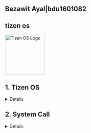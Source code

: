 ## Bezawit Ayal|bdu1601082
## tizen os
 <img src="https://images.openai.com/thumbnails/740d12d198af435804083a6cbf5cd482.jpeg" alt="Tizen OS Logo" width="130"> 

## <!DOCTYPE html>
<html lang="en">
<head>
  <meta charset="UTF-8">
  <meta name="viewport" content="width=device-width, initial-scale=1.0">
</head>
<body>
  <section id="tizen">
    <h2>1. Tizen OS</h2>
    <p><details>
     <h2> Introduction </h2>
Tizen is an open source Linux based operating system.It is primarily developed by Samsung electronics and supported by Linux Foundation.</p>
 <p>tizen is device powered by tizen can provide seamless connectivity to tizen developers and device users among various device type.</p>
<li> Tizen designed for diverse device are getting smarter and more connected  </li>
<li> It supports both headed and headless product </li>
<li> It improves security measures that protect users information and risks like loading un trusted software </li>
<li> It allows developers creat customised apps that use wide range of device feature </li>
<li> It is based on the Linux kernel  and designed to provide smooth and efficient user experiences </li>
<li>  is designed to power a wide variety of devices, from smartphones and tablets to smart TVs and wearables, as well as Internet of Things (IoT). </li>
<li> It’s developed by the Tizen Association, which includes major players like Samsung and Intel.</li>
<li>  The goal of Tizen is to create a versatile and adaptable platform that caters to the needs of both manufacturers and developers.</li>
<li> At its core, Tizen aims to unify the experience across different types of devices, making it easier for users to navigate and enjoy their technology. </li>
<li> It  focuses on simplicity and user-friendliness.</li>
<li>  Tizen strives to provide a seamless experience, no matter what device you’re using.</li>

<h2>History of tizen</h2>

 <p>The journey of Tizen OS began in 2005 when Nokia developed a platform based on Debian GNU/Linux, which included the Maemo operating system and its accompanying Software Development Kit (SDK). </p>
 <p>In February 2010, Nokia and Intel Corporation announced a significant collaboration, merging the Maemo platform with Intel's Moblin, a "mobile Linux" initiative. This partnership resulted in the creation of MeeGo.</p>

 <p>However, in February 2011, Nokia shifted its focus by partnering with Microsoft to establish a global mobile ecosystem, opting to use the Windows Operating System for its devices. This decision left Intel without a major mobile hardware partner, ultimately leading to the abandonment of MeeGo in favor of a new project: Tizen.</p>

 <p>On February 25, 2013, Samsung made a pivotal announcement regarding its mobile strategy. The company decided to retire its Bada operating system (with "bada" meaning "ocean" in Korean) and merge its features and functionalities into Tizen. </p>

 <p>Today, Tizen is hosted by the Linux Foundation, with its development being fully open and guided by a technical team comprised of experts from both Intel and Samsung. This collaborative effort aims to create a versatile and adaptable platform that serves a wide range of devices, from smartphones to IoT </p>

<h2>Objective of Tizen OS </h2>

 <p>Tizen  provides an application framework based on JavaScript. JavaScript is strong especially in IoT devices, since it has enormous developer community support and a fast development cycle.</p>

 <p>1. Cross-Device Compatibility: To enable a seamless user experience across various device categories by providing a unified platform that allows applications to run on multiple devices without extensive modification.</p>

 <p>2. Developer Empowerment: To facilitate application development through support for multiple programming languages and frameworks, particularly emphasizing web technologies like HTML5, thereby encouraging innovation and creativity in app design.</p>

 <p>3. Modularity and Flexibility: To offer a modular architecture that allows manufacturers to customize the operating system according to their specific requirements and use cases, enhancing adaptability in different markets.</p>

 <p>4. Enhanced User Experience: To deliver an intuitive and responsive user interface that meets the needs of diverse users while ensuring accessibility and ease of use.</p>

 <p>5. Robust Security: To prioritize security through features such as sandboxing, secure boot, and regular updates, ensuring the protection of user data and maintaining trust in the platform.</p>

 <p>6. Ecosystem Growth: To foster a vibrant ecosystem of applications and services that enrich the user experience, encouraging developers to create and distribute innovative solutions through the Tizen Store.</p>

 <p>7. Support for Emerging Technologies: To adapt to the evolving landscape of technology by integrating support for new standards and innovations in areas such as IoT, artificial intelligence, and connectivity.</p>

 <p>8. Software Updates

For home appliance products, Tizen RT supports the proprietary software update mechanism developed by Samsung. As Tizen RT becomes an open source project, non-Samsung devices running Tizen RT require the software update service as well. To support non-Samsung devices, Tizen RT plans to support OMA lightweight M2M (LWM2M)-based FOTA in 2017. ARTIK Cloud already supports LWM2M.</p>

 <p>9. Fault Tolerance

IoT platforms face a challenge in the large-scale device management of deployed IoT devices. System reliability has become a key success factor for IoT platforms. If a critical bug in device drivers or other system components occurs, the whole system inevitably crashes in the case of a traditional monolithic kernel. A clear solution is needed to overcome this challenge; however, typical Tizen RT target devices have only an MPU (memory protection unit). Without an MMU (memory management unit), protecting the system from faults is much more difficult. To provide MPU-based fault isolation, Tizen RT pursues 4 approaches:

<li> Per-thread memory protection</li>

<li> Microkernel architecture</li>

<li> Self-healing</li>

<li> Live update</li></p>

 <p>Assuming the completion of all these features, Tizen RT can be safely protected from any kind of faults.</p> 
 For example, even though a network component encounters a critical error, this fault can be identified by memory protection and isolated by the microkernel architecture. The network component can be restarted by self-healing without any effect on the entire system. If that component is not self-healed eventually, it can be updated by live update through software updating.

 <p>10. Memory Protection

Tizen RT supports not only flat build, but also memory-protected build. The former can help to reduce the memory usage at the expense of memory vulnerability. The latter can be achieved at the cost of about 20~30% increase of memory usage. Which mode is more suitable for low-end IoT devices depends on the trade-off analysis, considering software requirements and hardware limitations.</p>

 <p>User/kernel space separation has already been achieved. The entire memory map is divided into user and kernel spaces. The kernel space is exclusively accessed by the kernel only. Any user tasks which illegally attempt to access this memory region raise an exception. In this mode, the kernel executes with privileged permissions while user threads execute with unprivileged, restricted permissions, as shown in the following figure. Per-thread memory protection is expected to be implemented in the first half of 2017.</p>

 <p>The user thread is executed in the unprivileged mode with restricted permissions. When multiple threads are running, the scheduler preempts the currently-running task and brings the new ready-to-run thread for execution. The stack/data region of thread A is protected from being written by thread B even after thread A is preempted by thread B. This per-thread protection can be realized by the MPU which stores and restores the MPU context of every thread at every context switch.</p>
installation process for Tizen OS primarily involves installing Tizen Studio, the dedicated development environment, and then installing the necessary tools and SDKs within it. You can also install Tizen SDK through Visual Studio. For Samsung TVs, you may need to install third-party apps using USB or by enabling developer mode and allowing installation from unknown sources. </p>
<p>The installer has been renewed to provide a better user experience and show the unique Tizen philosophy. Using the new installer, you can now install the basic platform and the useful tools with a few clicks.</p>
 You can use either the GUI or the CLI version of the installer.

 <p>Using the GUI Installer</p>

To install Tizen Studio:
<li> Search Tizen Studio installer </li>
<image src="https://github.com/user-attachement/assets/b3cbeff5-db8e-49c6-aee
 c-32bed336ac5b.jpg" width="150">
<li>Down load 64 bit</li>
<li> Wait for fiile downloading  ends </li>
<li> Open the file </li>
<li>Accept the software license.</li>
<li>The license contains important legal notices for using Tizen Studio. Read it fully, and click Accept only if you agree with the license statement</li>
<li> And then click Install </li>
<li>Wait  until installation is done </li>
<li> Click Finish and close the installer:</li>
 <li>Package Manager is  launched  automatically </li>
      <li>Click  Install on latest version (9.0) and accept  the Package Manager license agreement </li>
      <li>Wait for your installation is finished :
      </li>
     </p>
   
 <h2> Software and hardware requirements of Tizen OS </h2>

 <p>The software and hardware requirements for Tizen OS can vary based on the specific version of Tizen and the type of device it is intended for (e.g., smartphones, smart TVs, wearables, IoT devices). Below are general guidelines for both software and hardware requirements:</p>

<h4>Software Requirements</h4>

 <p>1. Development Environment:

   <li> Tizen Studio: The official IDE for Tizen application development, which includes tools for building, debugging, and testing applications.</li>

   <li> Web Development Tools: Support for web technologies like HTML5, CSS, and JavaScript.</li>

   <li> Native Development Tools: C/C++ development tools for native applications.</li></p>

 <p>2. Supported APIs:

   • Tizen provides various APIs for accessing device features, including multimedia, sensors, networking, and more. Developers need to be familiar with these APIs based on the type of application they are building.</p>

 <p>3. Frameworks:

   • Support for various frameworks such as .NET, W3C APIs, and others depending on the target application type.
</p>
<h4>Hardware Requirements</h4>

 <p>1. Processor:

   <li> ARM-based processors (e.g., Cortex-A series) are commonly used in Tizen devices.</li>

   <li> x86 architecture is also supported in some cases, particularly for smart TVs and other devices.</li></p>

 <p>2. Memory:

   <li> Minimum RAM: Typically 512 MB or higher, depending on the device type.</li>

   <li> Recommended RAM: 1 GB or more for better performance, especially for smartphones and complex applications.</li></p>

 <p>3. Storage:

   <li> Minimum storage: At least 1 GB of internal storage is recommended for basic functionality.</li>

   <li> Additional storage may be required for applications, media files, and system updates.</li></p>

</p>4. Display:

   <li> Support for various display resolutions depending on the device category (e.g., HD for TVs, standard resolutions for wearables).</li></p>

</p>5. Connectivity:

   <li> Support for Wi-Fi, Bluetooth, and possibly cellular connectivity (for smartphones).
</li>
   <li> Ethernet support may be required for certain devices.</li></p>

 <p>6. Sensors and Interfaces (depending on the device):

   <li> Touchscreen capabilities for smartphones and wearables.</li>

   <li> Various sensors such as accelerometers, gyroscopes, heart rate monitors (for wearables), etc.</li></p>

 <p>7. Graphics:

   <li> GPU support may be required for rendering graphics-intensive applications, especially in smart TVs and gaming devices.</li>
</p>
Note

The specific requirements can vary significantly based on the intended use case of the Tizen OS device. Therefore, it's essential to refer to the official Tizen documentation for the particular version and device category you are interested in to obtain precise specifications.



<h4>Supported file system </h4>

1. ext4 (Fourth Extended File System)

• Overview: ext4 is a journaling file system that is widely used in Linux-based operating systems, including Tizen. It is an evolution of the earlier ext3 file system, providing improvements in performance, reliability, and scalability.

• Features:
  • Journaling: This feature helps protect data integrity by keeping a log of changes that will be made. In case of a crash or power failure, the system can recover more gracefully.

  • Support for Large Files: ext4 supports files larger than 2 TB and volumes up to 1 EB (exabyte), making it suitable for modern applications with large data requirements.

  • Performance Improvements: It includes features like delayed allocation and multiblock allocation, which enhance performance, especially with large files.

  • Backward Compatibility: ext4 is backward compatible with ext3 and ext2, allowing for easier upgrades.

Why it supports??

 Performance and Reliability: ext4 is a journaling file system, which means it provides better data integrity and recovery options. This is crucial for devices where reliability is paramount, such as smart TVs and home appliances. The performance enhancements over previous versions (like ext3) make it suitable for handling large applications and multimedia content.

• Support for Large Files: With the increasing size of media files (like 4K videos), ext4's ability to handle very large files makes it an ideal choice for modern applications that require substantial storage.

• Scalability: ext4 can support large volumes, which is essential for devices that may require extensive storage solutions without compromising performance.

• Backward Compatibility: By supporting ext3 and ext2, Tizen can easily upgrade existing systems without losing data or requiring complex migration processes.

2. FAT (File Allocation Table)

• Overview: FAT is one of the oldest file systems still in use today and is known for its simplicity and wide compatibility.

• Features:

  • Compatibility: FAT is supported by virtually all operating systems, making it ideal for removable media like USB flash drives and SD cards.

  • Simplicity: The structure of FAT is straightforward, which makes it easy to implement and manage.

  • Limitations: FAT32 (the most common version) has a maximum file size limit of 4 GB and volume size limit of 8 TB.

Why it supports??

• Simplicity and Compatibility: FAT's straightforward design allows for easy implementation across a wide range of devices. Its compatibility with nearly all operating systems makes it an excellent choice for removable media such as USB drives and SD cards, which are often used in Tizen-powered devices.

• Legacy Support: Many older devices and systems still rely on FAT, so supporting this file system ensures that Tizen can interact with a broader array of hardware and software environments, facilitating easier data transfer and sharing.

3. exFAT (Extended File Allocation Table)

• Overview: exFAT is an extension of the FAT file system designed to address the limitations of FAT32, particularly for flash drives and SD cards used in modern devices.

• Features:

  • Support for Large Files: exFAT can handle files larger than 4 GB, making it suitable for high-definition video files and large applications.

  • Optimized for Flash Memory: It is designed specifically for flash storage, reducing wear and improving performance on such devices.

  • Compatibility: Like FAT, exFAT is widely supported across different operating systems, including Windows and macOS, making it a good choice for external storage.

Use Cases in Tizen

• Smart TVs: Tizen OS is commonly used in smart TVs where ext4 is often utilized for the internal storage due to its performance and reliability.

• Wearables: Devices like smartwatches may use FAT or exFAT for external storage options to ensure compatibility with other devices.

• IoT Devices: In IoT applications, the choice of file system may depend on the specific requirements of the device, including storage capacity and data access patterns.

Why it supports??

• Handling Large Files: exFAT addresses the limitations of FAT32 by supporting files larger than 4 GB. This is increasingly important in today's digital landscape, where high-definition video and large applications are common.

• Optimized for Flash Storage: Given that many Tizen devices use flash memory (e.g., smartphones, smart TVs, wearables), exFAT is designed to work efficiently with such storage types, enhancing performance and longevity.

• Cross-Platform Compatibility: Like FAT, exFAT is widely recognized across different operating systems, making it suitable for external storage scenarios where users may need to move files between Tizen devices and other platforms like Windows or macOS

The combination of these file systems in Tizen OS allows it to cater to a wide range of devices and applications. The choice between ext4, FAT, and exFAT typically depends on factors such as performance needs, storage capacity, and compatibility requirements with other devices.

The selection of these file systems reflects Tizen OS's focus on flexibility, performance, reliability, and compatibility across various device types. By incorporating ext4 for internal storage needs and FAT/exFAT for external storage solutions, Tizen can effectively meet the demands of modern applications while ensuring ease of use for consumers. This multi-faceted approach allows Tizen to serve a diverse ecosystem of devices—from smart TVs to wearables—while maintaining robust performance and user-friendly features.

   <h2>advantage and disadvantage of Tizen OS </h2>

Advantages
Tizen OS offers several advantages that make it a compelling choice for various devices, including smart TVs, wearables, smartphones, and IoT devices. Here are some of the key advantages of Tizen OS:

1. Open Source Platform

Tizen is an open-source platform, allowing developers to customize the user interface and tailor the operating system to specific device requirements. 

   • Tizen is an open-source operating system, which means developers can access and modify the source code. This fosters innovation and allows for customization to meet specific needs.

2. Cross-Device Compatibility

   • Tizen supports a wide range of devices, including smart TVs, wearables, smartphones, and home appliances. This allows for a unified ecosystem where applications can be developed and run across multiple device types.

3. Rich Development Environment

   • Tizen Studio provides a robust set of tools for developers, including a comprehensive IDE, emulators, and debugging tools. It supports multiple programming languages such as HTML5, CSS, and JavaScript, making it accessible to web developers.

4. Performance and Efficiency

 • Tizen is designed to be lightweight and efficient, which helps in optimizing performance on devices with limited resources. This results in faster boot times and improved responsiveness.

5. User-Friendly Interface

Tizen is known for its intuitive and streamlined interface, making it easy to navigate and access various features and apps.

   • Tizen OS features a clean and intuitive user interface that enhances the user experience. Its design is adaptable to various screen sizes and resolutions, providing a consistent experience across devices.

6. Strong Support for Multimedia

   • Tizen has robust support for multimedia applications, including video playback, streaming services, and gaming. This makes it particularly appealing for smart TVs and media devices.

7. Security Features

   • Tizen incorporates advanced security features, such as a secure boot process and application sandboxing, which help protect user data and ensure the integrity of the operating system.

8. Integration with IoT

   • Tizen is well-suited for IoT applications, allowing seamless integration with various smart home devices and sensors. This makes it an excellent choice for smart appliances and connected environments.

9. Strong Backing from Industry Leaders

   • Tizen is backed by prominent companies like Samsung, which helps ensure ongoing development, support, and a strong ecosystem of applications and services.

10. Support for Multiple Connectivity Options

   • Tizen supports various connectivity options such as Wi-Fi, Bluetooth, NFC, and more, enabling devices to connect easily to networks and other devices.

11. Regular Updates and Community Support

   • Being an open-source platform with a vibrant developer community means that Tizen benefits from regular updates and improvements based on user feedback and contributions.

12. Customization for Manufacturers

   • Device manufacturers can customize Tizen OS to suit their branding and specific use cases, allowing for differentiation in a competitive market.

Lightweight and efficient:
Tizen is designed to be lightweight, consuming less battery and resources compared to other operating systems like Android. 

Focus on core tasks:
On mobile devices, Tizen prioritizes a simplified experience, focusing on essential tasks like messaging, navigation, music, and fitness tracking. 

Samsung ecosystem integration:
Tizen seamlessly integrates with other Samsung devices and services, offering a cohesive user experience within the Samsung ecosystem. 

Supports popular streaming services:
Tizen supports major streaming platforms like Netflix, Amazon Prime Video, and Hulu. 

Seamless smartphone casting:
Tizen offers seamless smartphone casting capabilities, allowing users to easily cast content from their mobile devices to the smart TV. 

Disadvantages 
While Tizen OS has several advantages, it also comes with its own set of disadvantages. Here are some of the key drawbacks:

1. Limited App Ecosystem

While Tizen has its own app store, the selection of apps and games is smaller compared to the Google Play Store on Android TV. 

   • Compared to more established operating systems like Android and iOS, Tizen has a smaller app ecosystem. This can limit the availability of popular applications and services, which may deter users.

2. Fragmentation Issues

   • The wide range of devices that support Tizen can lead to fragmentation. Different versions of the OS may be used across devices, making it challenging for developers to create applications that work seamlessly on all devices.

3. Less Developer Interest

   • Due to its smaller market share and user base, Tizen may attract less interest from developers compared to more popular platforms. This can result in fewer resources dedicated to creating and maintaining applications.

4. Compatibility Challenges

   • Some applications or features available on other operating systems may not be compatible with Tizen. This can limit user experience and functionality for those transitioning from other platforms.

5. Limited Market Penetration

   • Tizen OS is primarily used in Samsung devices and some IoT products. This limited market penetration can restrict its growth and visibility compared to more widely adopted operating systems.

6. User Interface Limitations

   • While Tizen has a user-friendly interface, some users may find it less intuitive or visually appealing compared to competitors like Android TV or Apple TV, which could affect user satisfaction.

7. Performance Variability

   • The performance of Tizen OS can vary significantly depending on the hardware it runs on. Devices with lower specifications may experience sluggishness or lag, impacting the overall user experience.

8. Dependence on Samsung

   • Since Samsung is the primary supporter and developer of Tizen, the platform's future is closely tied to the company's strategy. Any changes in Samsung's direction could impact the development and support for Tizen.

9. Security Concerns

   <li> Although Tizen has security features, its open-source nature can also pose risks if vulnerabilities are discovered and not addressed promptly. Additionally, the smaller community may lead to slower responses to security threats.</li>

10. Learning Curve for Developers

   <li> While Tizen Studio is a robust development environment, developers unfamiliar with the platform may face a learning curve, particularly if they are more accustomed to mainstream operating systems.</li>

11. Limited Global Support

   <li> Support for Tizen varies by region, and users in certain areas may find it difficult to get help or resources related to the OS.</li>

12. Market Perception

   <li> Tizen may not have the same brand recognition or positive perception as more established operating systems, which can affect user trust and willingness to adopt devices running Tizen.</li>

Less flexibility and customization options:
Tizen may not offer the same level of flexibility and customization options as Android or other competing operating systems. 

Documentation and support limitations:
Some users have reported that the documentation for Tizen can be lacking in certain areas, and customer support may not be as readily available. 

Potential for slower performance on older devices:
Some older devices running Tizen may experience performance issues compared to newer devices or those running other operating systems. 

Not as widely adopted as other OS:
Tizen is not as widely adopted as other operating systems like Android or iOS, which may lead to a smaller developer community and fewer third-party apps

  <li> Conclusion </li>

In conclusion, while Tizen OS offers several advantages, such as a lightweight design, flexibility for various devices, and strong integration with Samsung products, it also faces notable challenges that can impact its adoption and usability. The limited app ecosystem, fragmentation issues, and reduced developer interest hinder its competitiveness against more established platforms like Android and iOS. Additionally, concerns regarding compatibility, performance variability, and market penetration further complicate its position in the tech landscape.

For consumers and developers alike, understanding these disadvantages is essential when considering Tizen OS for their devices or applications. As the technology landscape continues to evolve, Tizen's future will largely depend on how effectively it can address these challenges, expand its ecosystem, and enhance user experience while remaining aligned with Samsung's strategic vision. Ultimately, while Tizen has potential, it must overcome significant hurdles to realize widespread acceptance and success in a crowded market.

  Recommendation

Tizen OS is an open-source operating system based on the Linux kernel, primarily designed for a variety of devices, including smart TVs, wearables, and IoT devices. Here are some key points and recommendations regarding Tizen OS:

Key Features of Tizen OS:

1. Cross-Device Compatibility: Tizen is designed to work across various devices, making it versatile for developers targeting multiple platforms.

2. Lightweight and Efficient: Tizen is optimized for performance, making it suitable for devices with limited resources, such as smartwatches and low-end TVs.

3. HTML5 Support: Tizen supports HTML5, allowing developers to create web applications that can run seamlessly on Tizen devices.

4. Strong Security: The OS has built-in security features, which are crucial for IoT devices that may be vulnerable to attacks.

5. Developer Tools: Tizen provides a comprehensive set of development tools, including the Tizen Studio IDE, which supports a range of programming languages and frameworks.

Recommendations for Using Tizen OS:

1. For Developers:

   <li> Explore Tizen Studio: Familiarize yourself with Tizen Studio for application development. It offers emulators, debugging tools, and a wide range of samples.</li>

   <li> Utilize the Tizen Web APIs: Make use of the extensive APIs provided by Tizen for accessing device capabilities like sensors, notifications, and multimedia.</li>
   <li>Join the Community: Engage with the Tizen developer community through forums and events to share knowledge and get support.</li>

2. For Consumers:

   <li>Smart TVs: If you're considering a smart TV, look for models that run Tizen OS, as they often offer a user-friendly interface and access to popular streaming services.</li>

   <li>Wearables: Explore smartwatches running Tizen OS, such as those from Samsung's Galaxy Watch series, which provide a good balance of functionality and battery life.</li>

3. For Businesses:

  <li> IoT Solutions: Consider using Tizen for IoT applications due to its lightweight nature and security features. It can be particularly effective in smart home or industrial applications.</li>

   <li>Custom Applications: If you are developing custom applications for specific devices (like kiosks or digital signage), Tizen's flexibility allows for tailored solutions.</li>

<li>Tizen OS is a robust platform suitable for various applications, especially in the smart device ecosystem. Whether you are a developer looking to create new applications or a consumer interested in smart technology, Tizen offers numerous advantages worth exploring.</li>

 <h3>Vertualizatin in modern OS </h3>

What is Virtualization?

<li>Think of virtualization like having a magic box that allows you to create multiple smaller boxes inside it. Each of these smaller boxes can run its own operating system and applications, just like having different computers, but they all share the same physical hardware. This technology helps us make the most out of our computers without needing a bunch of separate machines.</li>

Why Use Virtualization?

<li>Better Use of Resources: Imagine you have a big pizza (your physical computer) and you want to share it with friends (the virtual machines). Instead of everyone getting their own pizza (separate computers), you cut it into slices (virtual machines) so everyone can enjoy it without wasting food.</li>

<li>Safety and Isolation: Each virtual machine is like a separate room in a house. If one room gets messy (like an application crashes), it doesn’t spill over into the other rooms. This keeps everything running smoothly and securely.</li>

<li>Easily Expandable: If you suddenly need more space for guests (more applications or users), you can easily build another room without needing to buy a new house. Similarly, you can create new virtual machines quickly as your needs grow.</li>

<li>Cost Savings: By using virtualization, you’re not buying multiple houses (computers) but rather making better use of your existing one. This saves money on hardware, electricity, and maintenance.</li>

<li>Safe Testing Environment: If you want to try out a new recipe (application), you can do it in one of those smaller boxes without messing up your main kitchen (main system). This way, you can experiment without any risk.</li>

<li>Easy Recovery: If something goes wrong, like a storm damaging your house, having those smaller boxes means you can quickly move them to a safe place or restore them easily without losing everything.</li>

How Does It Work?

<li>The Hypervisor: Think of this as the magic that makes everything possible. It sits between your physical hardware (the big pizza) and the virtual machines (the slices). It decides how much of the pizza each slice gets and makes sure they all get what they need.</li>

<li>Virtual Machines: These are your smaller boxes or slices of pizza, each with its own setup. They can run different operating systems and applications, just like how you might have different flavors of pizza.</li>

<li>Guest Operating Systems: Each virtual machine can have its own flavor—Windows, Linux, etc.—allowing you to use whatever suits your needs best.

 <li>Resource Management: The hypervisor is like a good host at a party, making sure everyone has enough to eat and drink. It allocates resources like CPU and memory to each virtual machine based on what they need at any given time.</li>

<li>Management Tools: These are like the party planners who help you keep track of everything—ensuring that all your virtual machines are running smoothly and that you can easily set up or shut down as needed.</li>

<li>Virtualization is like having a smart way to make the most out of your computing resources. It allows you to run multiple systems on one machine, providing flexibility, safety, and efficiency. Whether for business or personal use, virtualization helps us do more with less, making our digital lives easier and more productive!</li></p>
    <ul>
      <li>Web and native application support</li>
      <li>Lightweight and fast</li>
      <li>Great for IoT devices</li>
    </ul></pre></details>
  </section>

  <section id="systemcall">
    <h2>2. System Call</h2>
    <p>
      <details><h3>lstat() system call</h3>

lstat() function will control all the system status and returns the information about a special link called a symbolic link. stat() & fstat() function gives the information about the particular file, but the lstat() function refers to a link which points the particular file.

Syntax

The syntax of lstat() function is –
int lstat(const char *path, struct stat *buf);
Here inside the lstat() function, we will pass two parameters as an argument.

The first parameter of the function is a path that gives information about its identification and the probable or actual source of the file.

Another parameter is buff which gives information about the address to the stat structure. This stat structure holds all the updated information about the particular file, which is pointed by the *buf pointer.

The Structure of lstat() Function</p>
The system called lstat() function returns a structure called stat structure. The data members of that stat structure are:

<li> st_mode: the file permissions and file type information.
</li>
<li>st_ino: Information about the inode.</li>

<li>st_dev: the device name.</li>

<li> st_uid: getting the identification of the source file.</li>

<li> st_gid: getting the group of identification of the source file</li>

<li>st_size: the size of the file.</li>

<li> st_atime: mentioning the last time of the used file.</li>

<li>st_ctime: mentioning the time of changing the metadata of the file. Example: file name change.</li>

<li>st_mtime: mentioning the time to change the content of the file.</li>

<li> st_nlink: mentioning the number of the directory entry.</li>

<li>st_blocks: counting the number of used blocks (512 bytes).</li></p>
  
      Macros
        The lstat() function has stast struction, which contains several types of macros. These macros help the lstat() function to recognize the type of files. The name of these macros is:
 <p>• S_ISBLK(): test for a block special file.

• S_ISCHR(): examine if the file is a character device file.

• S_ISDIR(): file type is a directory.

• S_ISFIFO(): inspection related to pipe in the system.

• S_ISREG(): examine the commonly used file.

• S_ISLINK(): examine the soft link.

• S_ISSOCK(): examine if the file is a socket.</p>

   The lstat() function in Unix-like operating systems is used to retrieve information about a file or a symbolic link. Unlike stat(), which follows symbolic links, lstat() returns information about the link itself.

 <p>1. Include Headers: We include <stdio.h> for input/output functions, <stdlib.h> for general utilities, <sys/stat.h> for the stat structure and lstat() function, and <unistd.h> for POSIX operating system API.

2. Check Arguments: The program expects one argument (the filename). If not provided, it prints usage instructions and exits.

3. Call lstat(): The lstat() function is called with the filename and a pointer to a struct stat. If it fails, it prints an error message using perror().

4. Print Information: If successful, it prints various attributes of the file, including size, number of links, inode number, and file type.

5. File Type Determination: The program uses macros like S_ISREG, S_ISDIR, etc., to determine the type of file.

Compilation and Execution
To compile and run this program, save it as lstat_example.c and use the following commands in your terminal:

gcc -o lstat_example lstat_example.c
./lstat_example <filename>

Replace <filename> with the path to a file or symbolic link you want to examine.

Make sure you have the appropriate permissions to access the file or symbolic link you're querying with lstat().
lstat() system call</p>

<code>
#include <iostream>
#include <sys/types.h>
#include <sys/stat.h>
#include <unistd.h>

int main() {
    const char* path = "test.txt";  // Change this to your file or symlink

    struct stat fileInfo;

    if (lstat(path, &fileInfo) == -1) {
        perror("lstat");
        return 1;
    }

    std::cout << "File: " << path << std::endl;
    std::cout << "Size: " << fileInfo.st_size << " bytes" << std::endl;
    std::cout << "Inode: " << fileInfo.st_ino << std::endl;

    if (S_ISLNK(fileInfo.st_mode)) {
        std::cout << "This is a symbolic link." << std::endl;
    } else if (S_ISREG(fileInfo.st_mode)) {
        std::cout << "This is a regular file." << std::endl;
    } else if (S_ISDIR(fileInfo.st_mode)) {
        std::cout << "This is a directory." << std::endl;
    } else {
        std::cout << "Other file type." << std::endl;
    }

    return 0;
}
</pre>
  </section>

</body>
</html>
